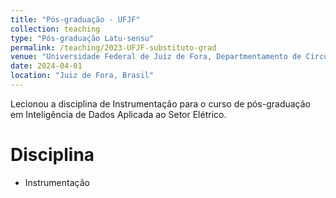 ```yaml
---
title: "Pós-graduação - UFJF"
collection: teaching
type: "Pós-graduação Latu-sensu"
permalink: /teaching/2023-UFJF-substituto-grad
venue: "Universidade Federal de Juiz de Fora, Departmentamento de Circuitos Elétricos"
date: 2024-04-01
location: "Juiz de Fora, Brasil"
---
```


Lecionou a disciplina de Instrumentação para o curso de pós-graduação em Inteligência de Dados Aplicada ao Setor Elétrico.

Disciplina
======
* Instrumentação
